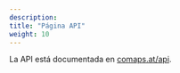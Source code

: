 ```yaml
---
description:
title: "Página API"
weight: 10
---
```


La API está documentada en [comaps.at/api](https://comaps.at/api).

